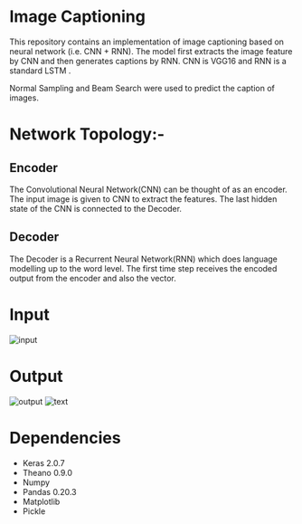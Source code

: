 # Image Captioning

This repository contains an implementation of image captioning based on neural network (i.e. CNN + RNN). The model first extracts the image feature by CNN and then generates captions by RNN. CNN is VGG16 and RNN is a standard LSTM .

Normal Sampling and Beam Search were used to predict the caption of images.


# Network Topology:-

## Encoder
The Convolutional Neural Network(CNN) can be thought of as an encoder. The input image is given to CNN to extract the features. The last hidden state of the CNN is connected to the Decoder.
## Decoder
The Decoder is a Recurrent Neural Network(RNN) which does language modelling up to the word level. The first time step receives the encoded output from the encoder and also the <START> vector.


# Input
![input](https://user-images.githubusercontent.com/23000971/33495332-fbd2b75a-d6eb-11e7-999a-09fdc4255a6f.JPG)


# Output
![output](https://user-images.githubusercontent.com/23000971/33495366-2b5a9cd6-d6ec-11e7-9cd0-2b7adce57b3e.JPG)
![text](https://user-images.githubusercontent.com/23000971/33495435-7a9bd10c-d6ec-11e7-9b26-77c6865c0551.JPG)


# Dependencies

* Keras 2.0.7
* Theano 0.9.0
* Numpy
* Pandas 0.20.3
* Matplotlib
* Pickle


